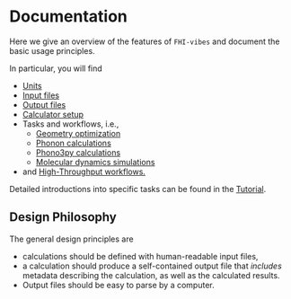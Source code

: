 Documentation
===

Here we give an overview of the features of `FHI-vibes` and document the basic usage principles.

In particular, you will find

- [Units](units.md)
- [Input files](input_files.md)
- [Output files](output_files.md)
- [Calculator setup](calculator_setup.md)
- Tasks and workflows, i.e.,
    - [Geometry optimization](relaxation.md)
    - [Phonon calculations](phonopy.md)
    - [Phono3py calculations](phono3py.md)
    - [Molecular dynamics simulations](md.md)
- and [High-Throughput workflows.](../High_Throughput/Documentation/0_overview.md)

Detailed introductions into specific tasks can be found in the [Tutorial](../Tutorial/0_intro.md).



## Design Philosophy

The general design principles are

- calculations should be defined with human-readable input files,
- a calculation should produce a self-contained output file that _includes_ metadata describing the calculation, as well as the calculated results.
- Output files should be easy to parse by a computer.
